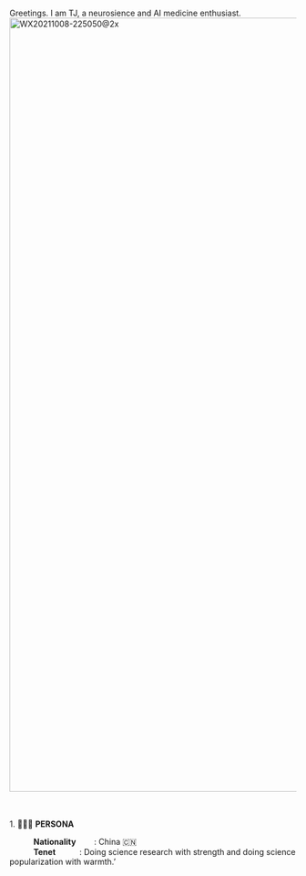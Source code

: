 <br>
Greetings. I am TJ, a neurosience and AI medicine enthusiast. <br> 

<img width="1357" alt="WX20211008-225050@2x" src="https://user-images.githubusercontent.com/42596180/182818376-f3f92f84-dda3-4f07-82cb-2856346e1786.png">

<br><br>1.  👩🏻‍💻 **PERSONA**<br>

&emsp;&emsp;&emsp;**Nationality**&emsp;&emsp;&nbsp;:  China 🇨🇳<br>
&emsp;&emsp;&emsp;**Tenet**&emsp;&emsp;&emsp;:  Doing science research with strength and doing science popularization with warmth.’ <br>

<!--
**brain-tangjie/brain-tangjie** is a ✨ _special_ ✨ repository because its `README.md` (this file) appears on your GitHub profile.

Here are some ideas to get you started:



- 🔭 I’m currently working on ...
- 🌱 I’m currently learning ...
- 👯 I’m looking to collaborate on ...
- 🤔 I’m looking for help with ...
- 💬 Ask me about ...
- 📫 How to reach me: ...
- 😄 Pronouns: ...
- ⚡ Fun fact: ...
-->
